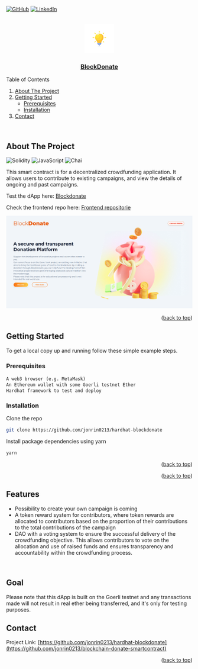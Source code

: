<a name="readme-top"></a>
[![GitHub](https://img.shields.io/badge/github-%23121011.svg?style=for-the-badge&logo=github&logoColor=white)](https://github.com/jonrin0213)
[![LinkedIn][linkedin-shield]][linkedin-url]

<!-- PROJECT LOGO -->
<br />
<div align="center">
  <a href="https://blockdonate.vercel.app/">
    <img src="assets/icone.png" alt="Logo" width="80" height="80">
  </a>
  </a>
  <h3 align="center">
    <a href="https://blockdonate.vercel.app/">BlockDonate</a>
  </h3>
  </p>
</div>
<!-- TABLE OF CONTENTS -->
<summary>Table of Contents</summary>
<ol>
<li>
    <a href="#about-the-project">About The Project</a>
</li>
<li>
    <a href="#getting-started">Getting Started</a>
    <ul>
    <li><a href="#prerequisites">Prerequisites</a></li>
    <li><a href="#installation">Installation</a></li>
    </ul>
</li>
<li><a href="#contact">Contact</a></li>
</ol>
<br />
<!-- ABOUT THE PROJECT -->

## About The Project
![Solidity](https://img.shields.io/badge/Solidity-e6e6e6?style=for-the-badge&logo=solidity&logoColor=black)
![JavaScript](https://img.shields.io/badge/javascript-%23323330.svg?style=for-the-badge&logo=javascript&logoColor=%23F7DF1E)
![Chai](https://img.shields.io/badge/chai-A30701?style=for-the-badge&logo=chai&logoColor=white)


This smart contract is for a decentralized crowdfunding application. It allows users to contribute to existing campaigns, and view the details of ongoing and past campaigns.

Test the dApp here: [Blockdonate](https://blockdonate.vercel.app/)

Check the frontend repo here: [Frontend repositorie](https://github.com/jonrin0213/frontend-blockdonate)
<br />
<p align="center">
  <img src="assets/blockdonate.png" alt="Dapp Blockdonate Screenshot"/>
</p>
<p align="right">(<a href="#readme-top">back to top</a>)</p>

<!-- GETTING STARTED -->
## Getting Started

To get a local copy up and running follow these simple example steps.
### Prerequisites

    A web3 browser (e.g. MetaMask)
    An Ethereum wallet with some Goerli testnet Ether
    Hardhat framework to test and deploy

### Installation

Clone the repo

```sh
git clone https://github.com/jonrin0213/hardhat-blockdonate
```

Install package dependencies using yarn
```sh
yarn
```



<p align="right">(<a href="#readme-top">back to top</a>)</p>



<p align="right">(<a href="#readme-top">back to top</a>)</p>

## Features

- Possibility to create your own campaign is coming
- A token reward system for contributors, where token rewards are allocated to contributors based on the proportion of their contributions to the total contributions of the campaign
- DAO with a voting system to ensure the successful delivery of the crowdfunding objective. This allows contributors to vote on the allocation and use of raised funds and ensures transparency and accountability within the crowdfunding process.

</br>

<!-- GOAL -->
## Goal

Please note that this dApp is built on the Goerli testnet and any transactions made will not result in real ether being transferred, and it's only for testing purposes.


<!-- CONTACT -->

## Contact

Project Link: [https://github.com/jonrin0213/hardhat-blockdonate](https://github.com/jonrin0213/blockchain-donate-smartcontract)

<p align="right">(<a href="#readme-top">back to top</a>)</p>

[linkedin-shield]: https://img.shields.io/badge/-LinkedIn-black.svg?style=for-the-badge&logo=linkedin&colorB=555
[linkedin-url]: https://www.linkedin.com/in/julien-bourseau-ba2239228
